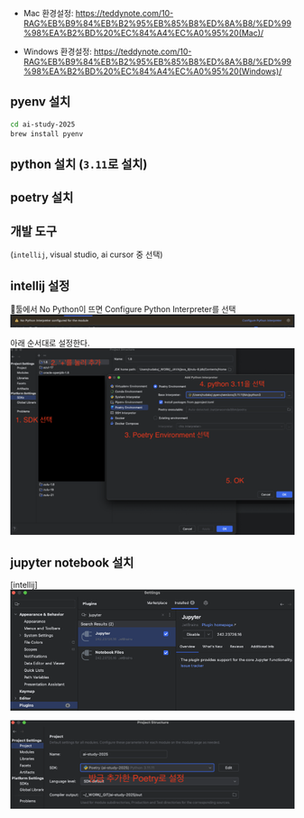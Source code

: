 
- Mac 환경설정: https://teddynote.com/10-RAG%EB%B9%84%EB%B2%95%EB%85%B8%ED%8A%B8/%ED%99%98%EA%B2%BD%20%EC%84%A4%EC%A0%95%20(Mac)/

- Windows 환경설정: https://teddynote.com/10-RAG%EB%B9%84%EB%B2%95%EB%85%B8%ED%8A%B8/%ED%99%98%EA%B2%BD%20%EC%84%A4%EC%A0%95%20(Windows)/


## pyenv 설치
```bash
cd ai-study-2025
brew install pyenv
```

## python 설치 (`3.11`로 설치)
## poetry 설치
## 개발 도구 
(`intellij`, visual studio, ai cursor 중 선택)


## intellij 설정
툴에서 No Python이 뜨면 Configure Python Interpreter를 선택
![](attachments/Pasted%20image%2020250214080507.png)


아래 순서대로 설정한다.
![](attachments/Pasted%20image%2020250214082135.png)

## jupyter notebook 설치

[intellij]
![](attachments/Pasted%20image%2020250214072143.png)

![](attachments/Pasted%20image%2020250214082256.png)